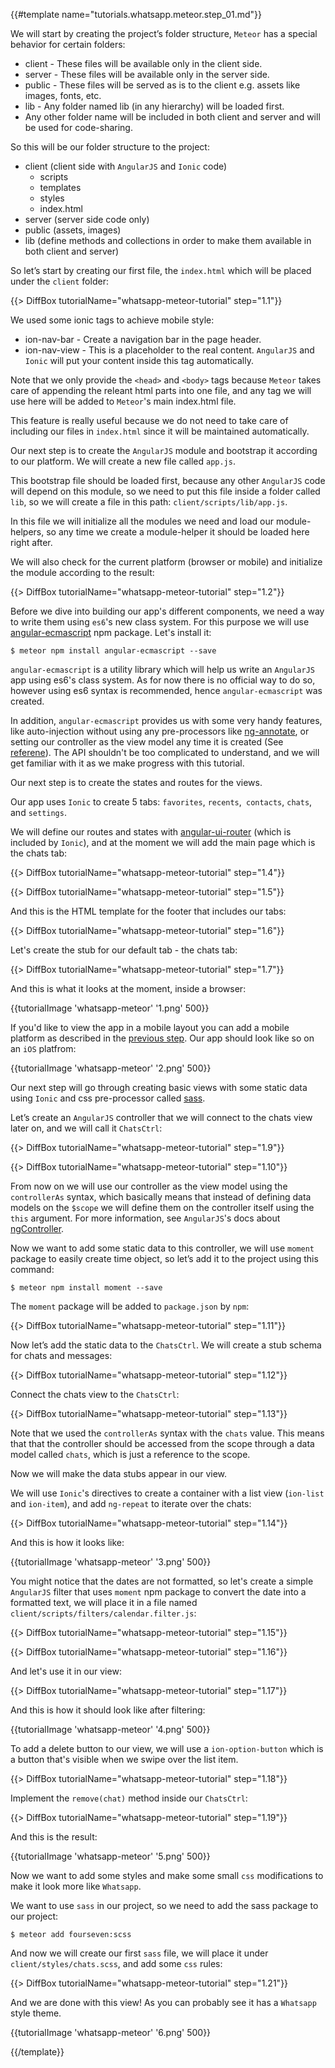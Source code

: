 {{#template name="tutorials.whatsapp.meteor.step_01.md"}}

We will start by creating the project’s folder structure, `Meteor` has a special behavior for certain folders:

* client - These files will be available only in the client side.
* server - These files will be available only in the server side.
* public - These files will be served as is to the client e.g. assets like images, fonts, etc.
* lib - Any folder named lib (in any hierarchy) will be loaded first.
* Any other folder name will be included in both client and server and will be used for code-sharing.

So this will be our folder structure to the project:

* client (client side with `AngularJS` and `Ionic` code)
    * scripts
    * templates
    * styles
    * index.html
* server (server side code only)
* public (assets, images)
* lib (define methods and collections in order to make them available in both client and server)

So let’s start by creating our first file, the `index.html` which will be placed under the `client` folder:

{{> DiffBox tutorialName="whatsapp-meteor-tutorial" step="1.1"}}

We used some ionic tags to achieve mobile style:

* ion-nav-bar - Create a navigation bar in the page header.
* ion-nav-view - This is a placeholder to the real content. `AngularJS` and `Ionic` will put your content inside this tag automatically.

Note that we only provide the `<head>` and `<body>` tags because `Meteor` takes care of appending the releant html parts into one file, and any tag we will use here will be added to `Meteor`'s main index.html file.

This feature is really useful because we do not need to take care of including our files in `index.html` since it will be maintained automatically.

Our next step is to create the `AngularJS` module and bootstrap it according to our platform.
We will create a new file called `app.js`.

This bootstrap file should be loaded first, because any other `AngularJS` code will depend on this module, so we need to put this file inside a folder called `lib`, so we will create a file in this path: `client/scripts/lib/app.js`.

In this file we will initialize all the modules we need and load our module-helpers, so any time we create a module-helper it should be loaded here right after.

We will also check for the current platform (browser or mobile) and initialize the module according to the result:

{{> DiffBox tutorialName="whatsapp-meteor-tutorial" step="1.2"}}

Before we dive into building our app's different components, we need a way to write them using `es6`'s new class system. For this purpose we will use [angular-ecmascript](https://github.com/DAB0mB/angular-ecmascript) npm package. Let's install it:

    $ meteor npm install angular-ecmascript --save

`angular-ecmascript` is a utility library which will help us write an `AngularJS` app using es6's class system.
As for now there is no official way to do so, however using es6 syntax is recommended, hence `angular-ecmascript` was created.

In addition, `angular-ecmascript` provides us with some very handy features, like auto-injection without using any pre-processors like [ng-annotate](https://github.com/olov/ng-annotate), or setting our controller as the view model any time it is created (See [referene](/api/1.3.11/reactive)). The API shouldn't be too complicated to understand, and we will get familiar with it as we make progress with this tutorial.

Our next step is to create the states and routes for the views.

Our app uses `Ionic` to create 5 tabs: `favorites`, `recents`,` contacts`, `chats`, and `settings`.

We will define our routes and states with [angular-ui-router](https://atmospherejs.com/angularui/angular-ui-router) (which is included by `Ionic`), and at the moment we will add the main page which is the chats tab:

{{> DiffBox tutorialName="whatsapp-meteor-tutorial" step="1.4"}}

{{> DiffBox tutorialName="whatsapp-meteor-tutorial" step="1.5"}}

And this is the HTML template for the footer that includes our tabs:

{{> DiffBox tutorialName="whatsapp-meteor-tutorial" step="1.6"}}

Let's create the stub for our default tab - the chats tab:

{{> DiffBox tutorialName="whatsapp-meteor-tutorial" step="1.7"}}

And this is what it looks at the moment, inside a browser:

{{tutorialImage 'whatsapp-meteor' '1.png' 500}}

If you'd like to view the app in a mobile layout you can add a mobile platform as described in the [previous step](/tutorials/whatsapp/meteor/bootstrapping). Our app should look like so on an `iOS` platfrom:

{{tutorialImage 'whatsapp-meteor' '2.png' 500}}

Our next step will go through creating basic views with some static data using `Ionic` and css pre-processor called [sass](http://sass-lang.com/).

Let’s create an `AngularJS` controller that we will connect to the chats view later on, and we will call it `ChatsCtrl`:

{{> DiffBox tutorialName="whatsapp-meteor-tutorial" step="1.9"}}

{{> DiffBox tutorialName="whatsapp-meteor-tutorial" step="1.10"}}

From now on we will use our controller as the view model using the `controllerAs` syntax, which basically means that instead of defining data models on the `$scope` we will define them on the controller itself using the `this` argument. For more information, see `AngularJS`'s docs about [ngController](https://docs.angularjs.org/api/ng/directive/ngController).

Now we want to add some static data to this controller, we will use `moment` package to easily create time object, so let’s add it to the project using this command:

    $ meteor npm install moment --save

The `moment` package will be added to `package.json` by `npm`:

{{> DiffBox tutorialName="whatsapp-meteor-tutorial" step="1.11"}}

Now let’s add the static data to the `ChatsCtrl`. We will create a stub schema for chats and messages:

{{> DiffBox tutorialName="whatsapp-meteor-tutorial" step="1.12"}}

Connect the chats view to the `ChatsCtrl`:

{{> DiffBox tutorialName="whatsapp-meteor-tutorial" step="1.13"}}

Note that we used the `controllerAs` syntax with the `chats` value. This means that that the controller should be accessed from the scope through a data model called `chats`, which is just a reference to the scope.

Now we will make the data stubs appear in our view.

We will use `Ionic`'s directives to create a container with a list view (`ion-list` and `ion-item`), and add `ng-repeat` to iterate over the chats:

{{> DiffBox tutorialName="whatsapp-meteor-tutorial" step="1.14"}}

And this is how it looks like:

{{tutorialImage 'whatsapp-meteor' '3.png' 500}}

You might notice that the dates are not formatted, so let's create a simple `AngularJS` filter that uses `moment` npm package to convert the date into a formatted text, we will place it in a file named `client/scripts/filters/calendar.filter.js`:

{{> DiffBox tutorialName="whatsapp-meteor-tutorial" step="1.15"}}

{{> DiffBox tutorialName="whatsapp-meteor-tutorial" step="1.16"}}

And let's use it in our view:

{{> DiffBox tutorialName="whatsapp-meteor-tutorial" step="1.17"}}

And this is how it should look like after filtering:

{{tutorialImage 'whatsapp-meteor' '4.png' 500}}

To add a delete button to our view, we will use a `ion-option-button` which is a button that's visible when we swipe over the list item.

{{> DiffBox tutorialName="whatsapp-meteor-tutorial" step="1.18"}}

Implement the `remove(chat)` method inside our `ChatsCtrl`:

{{> DiffBox tutorialName="whatsapp-meteor-tutorial" step="1.19"}}

And this is the result:

{{tutorialImage 'whatsapp-meteor' '5.png' 500}}

Now we want to add some styles and make some small `css` modifications to make it look more like `Whatsapp`.

We want to use `sass` in our project, so we need to add the sass package to our project:

    $ meteor add fourseven:scss

And now we will create our first `sass` file, we will place it under `client/styles/chats.scss`, and add some `css` rules:

{{> DiffBox tutorialName="whatsapp-meteor-tutorial" step="1.21"}}

And we are done with this view! As you can probably see it has a `Whatsapp` style theme.

{{tutorialImage 'whatsapp-meteor' '6.png' 500}}


{{/template}}
